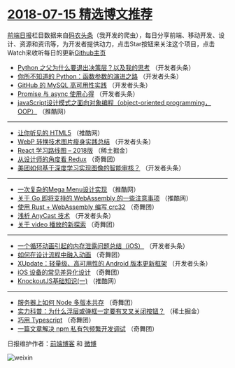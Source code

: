 # [2018-07-15 精选博文推荐](https://toutiao.qdkfweb.cn/date/2018/07/15)

[前端日报](https://qdkfweb.cn/c/news)栏目数据来自[码农头条](https://toutiao.qdkfweb.cn/)（我开发的爬虫），每日分享前端、移动开发、设计、资源和资讯等，为开发者提供动力，点击Star按钮来关注这个项目，点击Watch来收听每日的更新[Github主页](https://github.com/kujian/frontendDaily)
* [Python 之父为什么要退出决策层？以及我的思考](https://toutiao.qdkfweb.cn/80071.html) （开发者头条）
* [你所不知道的 Python：函数参数的演进之路](https://toutiao.qdkfweb.cn/80073.html) （开发者头条）
* [GitHub 的 MySQL 高可用性实践](https://toutiao.qdkfweb.cn/80069.html) （开发者头条）
* [Promise 与 async 使用心得](https://toutiao.qdkfweb.cn/80072.html) （开发者头条）
* [javaScript设计模式之面向对象编程（object-oriented programming，OOP）](https://toutiao.qdkfweb.cn/80087.html) （推酷网）

***
* [让你听见的 HTML5](https://toutiao.qdkfweb.cn/80088.html) （推酷网）
* [WebP 转换技术图片瘦身实践总结](https://toutiao.qdkfweb.cn/80074.html) （开发者头条）
* [React 学习路线图 &#8211; 2018版](https://toutiao.qdkfweb.cn/80065.html) （稀土掘金）
* [从设计师的角度看 Redux](https://toutiao.qdkfweb.cn/80101.html) （奇舞团）
* [美团如何基于深度学习实现图像的智能审核？](https://toutiao.qdkfweb.cn/80070.html) （开发者头条）

***
* [一次复杂的Mega Menu设计实现](https://toutiao.qdkfweb.cn/80089.html) （推酷网）
* [关于 Go 即将支持的 WebAssembly 的一些注意事项](https://toutiao.qdkfweb.cn/80091.html) （推酷网）
* [使用 Rust + WebAssembly 编写 crc32](https://toutiao.qdkfweb.cn/80096.html) （奇舞团）
* [浅析 AnyCast 技术](https://toutiao.qdkfweb.cn/80075.html) （开发者头条）
* [关于 video 播放的新探索](https://toutiao.qdkfweb.cn/80097.html) （奇舞团）

***
* [一个循环动画引起的内存泄露问题总结（iOS）](https://toutiao.qdkfweb.cn/80076.html) （开发者头条）
* [如何在设计流程中融入动画](https://toutiao.qdkfweb.cn/80098.html) （奇舞团）
* [XUpdate：轻量级、高可用性的 Android 版本更新框架](https://toutiao.qdkfweb.cn/80077.html) （开发者头条）
* [iOS 设备的常见差异化设计](https://toutiao.qdkfweb.cn/80099.html) （奇舞团）
* [KnockoutJS基础知识(一)](https://toutiao.qdkfweb.cn/80090.html) （推酷网）

***
* [服务器上如何 Node 多版本共存](https://toutiao.qdkfweb.cn/80100.html) （奇舞团）
* [实力科普：为什么浮层或弹框一定要有叉叉关闭按钮？](https://toutiao.qdkfweb.cn/80066.html) （稀土掘金）
* [巧用 Typescript](https://toutiao.qdkfweb.cn/80094.html) （奇舞团）
* [一篇文章解决 npm 私有包频繁开发调试](https://toutiao.qdkfweb.cn/80095.html) （奇舞团）

日报维护作者：[前端博客](https://qdkfweb.cn/) 和 [微博](https://qdkfweb.cn/go/weibo)

![weixin](https://user-images.githubusercontent.com/3055447/38468989-651132ac-3b80-11e8-8e6b-15122322a9d7.png)